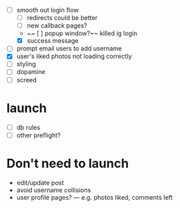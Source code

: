 - [ ] smooth out login flow
  - [ ] redirects could be better
  - [ ] new callback pages?
  - ~~ [ ] popup window?~~ killed ig login
  - [X] success message
- [ ] prompt email users to add username
- [X] user's liked photos not loading correctly
- [ ] styling
- [ ] dopamine 
- [ ] screed

# launch
- [ ] db rules
- [ ] other preflight?

# Don't need to launch
- edit/update post 
- avoid username collisions
- user profile pages? — e.g. photos liked, comments left

